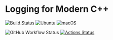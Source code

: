 # Logging for Modern C++

[![Build Status](https://ci.appveyor.com/api/projects/status/1acb366xfyg3qybk/branch/develop?svg=true)](https://ci.appveyor.com/project/ukoehler/UKCppLog)
[![Ubuntu](https://github.com/nlohmann/json/workflows/Ubuntu/badge.svg)](https://github.com/ukoehler/UKCppLog/actions?query=workflow%3AUbuntu)
[![macOS](https://github.com/nlohmann/json/workflows/macOS/badge.svg)](https://github.com/ukoehler/UKCppLog/actions?query=workflow%3AmacOS)

![GitHub Workflow Status](https://img.shields.io/github/workflow/status/ukoehler/UKCppLog/CMake/Build)
[![Actions Status](https://github.com/ukoehler/UKCppLog/workflows/CMake/badge.svg)](https://github.com/ukoehler/UKCppLog/actions)